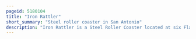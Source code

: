```yaml
---
pageid: 5180104
title: "Iron Rattler"
short_summary: "Steel roller coaster in San Antonio"
description: "Iron Rattler is a Steel Roller Coaster located at six Flags fiesta Texas in san Antonio Texas. Originally opening as a wooden Coaster called Rattler in 1992, it was converted to Steel and renamed Iron Rattler in 2013. Designed by Alan Schilke and built by Rocky Mountain Construction, the Ride features a zero-g-roll Inversion, which was a first among hybrid Coasters made of Wood and Steel."
---
```

